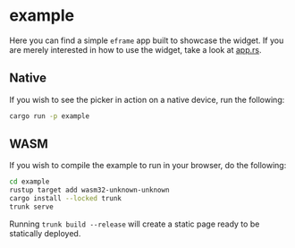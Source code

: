 # example

Here you can find a simple `eframe` app built to showcase the widget.
If you are merely interested in how to use the widget, take a look at
[app.rs](./src/app.rs).

## Native

If you wish to see the picker in action on a native device, run the following:

```sh
cargo run -p example
```

## WASM

If you wish to compile the example to run in your browser, do the following:

```sh
cd example
rustup target add wasm32-unknown-unknown
cargo install --locked trunk
trunk serve
```

Running `trunk build --release` will create a static page ready to be statically
deployed.
